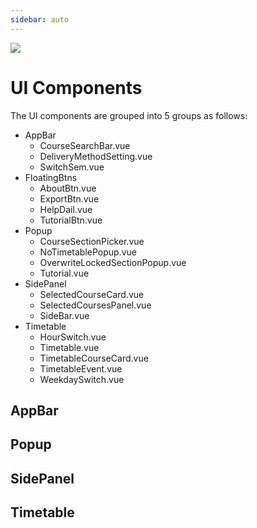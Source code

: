 ```yaml
---
sidebar: auto
---
```

![](../../assets/VIAtimetable-pics/Frontend.png)
# UI Components
The UI components are grouped into 5 groups as follows: 
* AppBar
    - CourseSearchBar.vue
    - DeliveryMethodSetting.vue
    - SwitchSem.vue
* FloatingBtns
    - AboutBtn.vue
    - ExportBtn.vue
    - HelpDail.vue
    - TutorialBtn.vue
* Popup
    - CourseSectionPicker.vue
    - NoTimetablePopup.vue
    - OverwriteLockedSectionPopup.vue
    - Tutorial.vue
* SidePanel
    - SelectedCourseCard.vue
    - SelectedCoursesPanel.vue
    - SideBar.vue
* Timetable
    - HourSwitch.vue
    - Timetable.vue
    - TimetableCourseCard.vue
    - TimetableEvent.vue
    - WeekdaySwitch.vue

## AppBar

## Popup
## SidePanel
## Timetable
